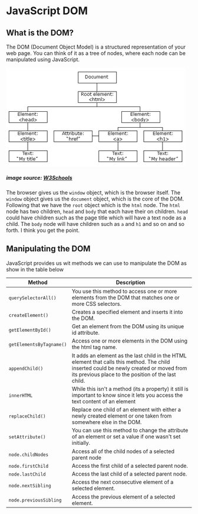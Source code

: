 # JavaScript DOM

## What is the DOM?

The DOM (Document Object Model) is a structured representation of your web page. You can think of it as a tree of nodes, where each node can be manipulated using JavaScript.

![the DOM](../assets/images/htmltree.gif)

##### image source: [W3Schools](https://www.google.com/url?sa=i&url=https%3A%2F%2Fwww.w3schools.com%2Fjs%2Fjs_htmldom.asp&psig=AOvVaw0nEHHogxLKDnkT5s8Am7Kp&ust=1678296112382000&source=images&cd=vfe&ved=0CBEQjhxqFwoTCKjS8LGqyv0CFQAAAAAdAAAAABAD)

The browser gives us the `window` object, which is the browser itself. The `window` object gives us the `document` object, which is the core of the DOM. Following that we have the `root` object which is the `html` node. The `html` node has two children, `head` and `body` that each have their on children. `head` could have children such as the page title which will have a text node as a child. The `body` node will have children such as `a` and `h1` and so on and so forth. I think you get the point.

## Manipulating the DOM

JavaScript provides us wit methods we can use to manipulate the DOM as show in the table below

| Method                   | Description                                                                                                                                                                                    |
| ------------------------ | ---------------------------------------------------------------------------------------------------------------------------------------------------------------------------------------------- |
| `querySelectorAll()`     | You use this method to access one or more elements from the DOM that matches one or more CSS selectors.                                                                                        |
| `createElement()`        | Creates a specified element and inserts it into the DOM.                                                                                                                                       |
| `getElementById()`       | Get an element from the DOM using its unique id attribute.                                                                                                                                     |
| `getElementsByTagname()` | Access one or more elements in the DOM using the html tag name.                                                                                                                                |
| `appendChild()`          | It adds an element as the last child in the HTML element that calls this method. The child inserted could be newly created or moved from its previous place to the position of the last child. |
| `innerHTML`              | While this isn't a method (its a property) it still is important to know since it lets you access the text content of an element                                                               |
| `replaceChild()`         | Replace one child of an element with either a newly created element or one taken from somewhere else in the DOM.                                                                               |
| `setAttribute()`         | You can use this method to change the attribute of an element or set a value if one wasn't set initially.                                                                                      |
| `node.childNodes`        | Access all of the child nodes of a selected parent node                                                                                                                                        |
| `node.firstChild`        | Access the first child of a selected parent node.                                                                                                                                              |
| `node.lastChild`         | Access the last child of a selected parent node.                                                                                                                                               |
| `node.nextSibling`       | Access the next consecutive element of a selected element.                                                                                                                                     |
| `node.previousSibling`   | Access the previous element of a selected element.                                                                                                                                             |
